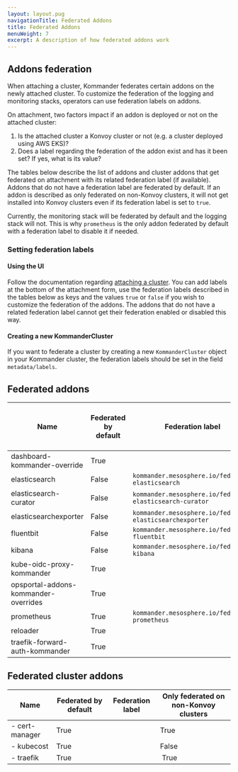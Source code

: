 ```yaml
---
layout: layout.pug
navigationTitle: Federated Addons
title: Federated Addons
menuWeight: 7
excerpt: A description of how federated addons work
---
```


## Addons federation

When attaching a cluster, Kommander federates certain addons on the newly attached cluster. To customize the federation of the logging and monitoring stacks, operators can use federation labels on addons.

On attachment, two factors impact if an addon is deployed or not on the attached cluster:
1. Is the attached cluster a Konvoy cluster or not (e.g. a cluster deployed using AWS EKS)?
2. Does a label regarding the federation of the addon exist and has it been set? If yes, what is its value?

The tables below describe the list of addons and cluster addons that get federated on attachment with its related federation label (if available). Addons that do not have a federation label are federated by default. If an addon is described as only federated on non-Konvoy clusters, it will not get installed into Konvoy clusters even if its federation label is set to `true`.

Currently, the monitoring stack will be federated by default and the logging stack will not. This is why `prometheus` is the only addon federated by default with a federation label to disable it if needed.

### Setting federation labels

#### Using the UI

Follow the documentation regarding [attaching a cluster](/ksphere/kommander/latest/clusters/attach-cluster/). You can add labels at the bottom of the attachment form, use the federation labels described in the tables below as keys and the values `true` or `false` if you wish to customize the federation of the addons. The addons that do not have a related federation label cannot get their federation enabled or disabled this way.

#### Creating a new KommanderCluster

If you want to federate a cluster by creating a new `KommanderCluster` object in your Kommander cluster, the federation labels should be set in the field `metadata/labels`.

## Federated addons

| Name | Federated by default | Federation label | Only federated on non-Konvoy clusters |
|------------|----------------|----------------|----------------|
| dashboard-kommander-override | True | | False |
| elasticsearch | False | `kommander.mesosphere.io/federate-elasticsearch` | True |
| elasticsearch-curator | False | `kommander.mesosphere.io/federate-elasticsearch-curator` | True |
| elasticsearchexporter | False | `kommander.mesosphere.io/federate-elasticsearchexporter` | True |
| fluentbit | False | `kommander.mesosphere.io/federate-fluentbit` | True |
| kibana | False | `kommander.mesosphere.io/federate-kibana` | True |
| kube-oidc-proxy-kommander | True | | False |
| opsportal-addons-kommander-overrides | True | | False |
| prometheus | True | `kommander.mesosphere.io/federate-prometheus` | True |
| reloader | True | | True |
| traefik-forward-auth-kommander | True | | False |

## Federated cluster addons

| Name | Federated by default | Federation label | Only federated on non-Konvoy clusters |
|------------|----------------|----------------|----------------|
- cert-manager | True | | True |
- kubecost | True | | False |
- traefik | True | | True |
